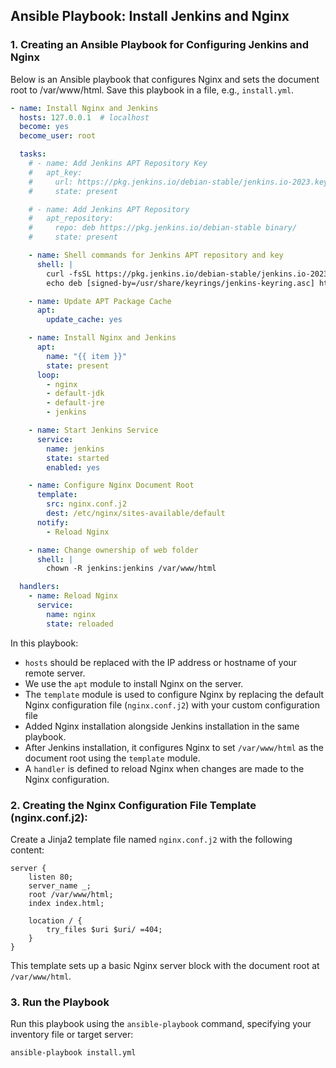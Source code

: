 ## Ansible Playbook: Install Jenkins and Nginx

### 1. Creating an Ansible Playbook for Configuring Jenkins and Nginx

Below is an Ansible playbook that configures Nginx and sets the document root to /var/www/html. Save this playbook in a file, e.g., `install.yml`.

```yaml
- name: Install Nginx and Jenkins
  hosts: 127.0.0.1  # localhost
  become: yes
  become_user: root

  tasks:
    # - name: Add Jenkins APT Repository Key
    #   apt_key:
    #     url: https://pkg.jenkins.io/debian-stable/jenkins.io-2023.key
    #     state: present

    # - name: Add Jenkins APT Repository
    #   apt_repository:
    #     repo: deb https://pkg.jenkins.io/debian-stable binary/
    #     state: present

    - name: Shell commands for Jenkins APT repository and key
      shell: |
        curl -fsSL https://pkg.jenkins.io/debian-stable/jenkins.io-2023.key | sudo tee /usr/share/keyrings/jenkins-keyring.asc > /dev/null
        echo deb [signed-by=/usr/share/keyrings/jenkins-keyring.asc] https://pkg.jenkins.io/debian-stable binary/ | sudo tee /etc/apt/sources.list.d/jenkins.list > /dev/null

    - name: Update APT Package Cache
      apt:
        update_cache: yes

    - name: Install Nginx and Jenkins
      apt:
        name: "{{ item }}"
        state: present
      loop:
        - nginx
        - default-jdk
        - default-jre
        - jenkins

    - name: Start Jenkins Service
      service:
        name: jenkins
        state: started
        enabled: yes

    - name: Configure Nginx Document Root
      template:
        src: nginx.conf.j2
        dest: /etc/nginx/sites-available/default
      notify:
        - Reload Nginx

    - name: Change ownership of web folder
      shell: |
        chown -R jenkins:jenkins /var/www/html

  handlers:
    - name: Reload Nginx
      service:
        name: nginx
        state: reloaded
```

In this playbook:
- `hosts` should be replaced with the IP address or hostname of your remote server.
- We use the `apt` module to install Nginx on the server.
- The `template` module is used to configure Nginx by replacing the default Nginx configuration file (`nginx.conf.j2`) with your custom configuration file
- Added Nginx installation alongside Jenkins installation in the same playbook.
- After Jenkins installation, it configures Nginx to set `/var/www/html` as the document root using the `template` module.
- A `handler` is defined to reload Nginx when changes are made to the Nginx configuration.

### 2. Creating the Nginx Configuration File Template (nginx.conf.j2):

Create a Jinja2 template file named `nginx.conf.j2` with the following content:

```nginx
server {
    listen 80;
    server_name _;
    root /var/www/html;
    index index.html;

    location / {
        try_files $uri $uri/ =404;
    }
}
```

This template sets up a basic Nginx server block with the document root at `/var/www/html`.

### 3. Run the Playbook
Run this playbook using the `ansible-playbook` command, specifying your inventory file or target server:

```bash
ansible-playbook install.yml
```
